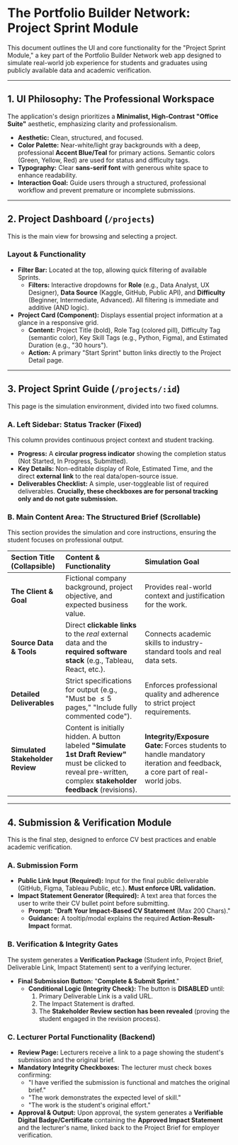 # The Portfolio Builder Network: Project Sprint Module

This document outlines the UI and core functionality for the "Project Sprint Module," a key part of the Portfolio Builder Network web app designed to simulate real-world job experience for students and graduates using publicly available data and academic verification.

---

## 1. UI Philosophy: The Professional Workspace

The application's design prioritizes a **Minimalist, High-Contrast "Office Suite"** aesthetic, emphasizing clarity and professionalism.

* **Aesthetic:** Clean, structured, and focused.
* **Color Palette:** Near-white/light gray backgrounds with a deep, professional **Accent Blue/Teal** for primary actions. Semantic colors (Green, Yellow, Red) are used for status and difficulty tags.
* **Typography:** Clear **sans-serif font** with generous white space to enhance readability.
* **Interaction Goal:** Guide users through a structured, professional workflow and prevent premature or incomplete submissions.

---

## 2. Project Dashboard (`/projects`)

This is the main view for browsing and selecting a project.

### Layout & Functionality

* **Filter Bar:** Located at the top, allowing quick filtering of available Sprints.
    * **Filters:** Interactive dropdowns for **Role** (e.g., Data Analyst, UX Designer), **Data Source** (Kaggle, GitHub, Public API), and **Difficulty** (Beginner, Intermediate, Advanced). All filtering is immediate and additive (AND logic).
* **Project Card (Component):** Displays essential project information at a glance in a responsive grid.
    * **Content:** Project Title (bold), Role Tag (colored pill), Difficulty Tag (semantic color), Key Skill Tags (e.g., Python, Figma), and Estimated Duration (e.g., "30 hours").
    * **Action:** A primary "Start Sprint" button links directly to the Project Detail page.

---

## 3. Project Sprint Guide (`/projects/:id`)

This page is the simulation environment, divided into two fixed columns.

### A. Left Sidebar: Status Tracker (Fixed)

This column provides continuous project context and student tracking.

* **Progress:** A **circular progress indicator** showing the completion status (Not Started, In Progress, Submitted).
* **Key Details:** Non-editable display of Role, Estimated Time, and the direct **external link** to the real data/open-source issue.
* **Deliverables Checklist:** A simple, user-toggleable list of required deliverables. **Crucially, these checkboxes are for personal tracking only and do not gate submission.**

### B. Main Content Area: The Structured Brief (Scrollable)

This section provides the simulation and core instructions, ensuring the student focuses on professional output.

| Section Title (Collapsible) | Content & Functionality | Simulation Goal |
| :--- | :--- | :--- |
| **The Client & Goal** | Fictional company background, project objective, and expected business value. | Provides real-world context and justification for the work. |
| **Source Data & Tools** | Direct **clickable links** to the *real* external data and the **required software stack** (e.g., Tableau, React, etc.). | Connects academic skills to industry-standard tools and real data sets. |
| **Detailed Deliverables** | Strict specifications for output (e.g., "Must be $\le 5$ pages," "Include fully commented code"). | Enforces professional quality and adherence to strict project requirements. |
| **Simulated Stakeholder Review** | Content is initially hidden. A button labeled **"Simulate 1st Draft Review"** must be clicked to reveal pre-written, complex **stakeholder feedback** (revisions). | **Integrity/Exposure Gate:** Forces students to handle mandatory iteration and feedback, a core part of real-world jobs. |

---

## 4. Submission & Verification Module

This is the final step, designed to enforce CV best practices and enable academic verification.

### A. Submission Form

* **Public Link Input (Required):** Input for the final public deliverable (GitHub, Figma, Tableau Public, etc.). **Must enforce URL validation.**
* **Impact Statement Generator (Required):** A text area that forces the user to write their CV bullet point before submitting.
    * **Prompt:** "**Draft Your Impact-Based CV Statement** (Max 200 Chars)."
    * **Guidance:** A tooltip/modal explains the required **Action-Result-Impact** format.

### B. Verification & Integrity Gates

The system generates a **Verification Package** (Student info, Project Brief, Deliverable Link, Impact Statement) sent to a verifying lecturer.

* **Final Submission Button:** "**Complete & Submit Sprint**."
    * **Conditional Logic (Integrity Check):** The button is **DISABLED** until:
        1.  Primary Deliverable Link is a valid URL.
        2.  The Impact Statement is drafted.
        3.  The **Stakeholder Review section has been revealed** (proving the student engaged in the revision process).

### C. Lecturer Portal Functionality (Backend)

* **Review Page:** Lecturers receive a link to a page showing the student's submission and the original brief.
* **Mandatory Integrity Checkboxes:** The lecturer must check boxes confirming:
    * "I have verified the submission is functional and matches the original brief."
    * "The work demonstrates the expected level of skill."
    * "The work is the student's original effort."
* **Approval & Output:** Upon approval, the system generates a **Verifiable Digital Badge/Certificate** containing the **Approved Impact Statement** and the lecturer's name, linked back to the Project Brief for employer verification.